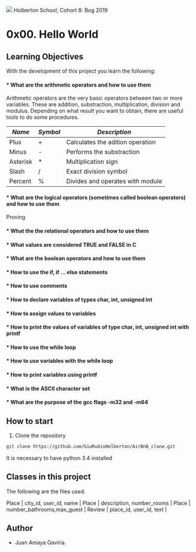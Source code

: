 <img src="https://camo.githubusercontent.com/c5d27ff0111c29e03f64bc98ffd377b21d294db6/68747470733a2f2f7777772e686f6c626572746f6e7363686f6f6c2e636f6d2f686f6c626572746f6e2d6c6f676f2d747769747465722d636172642e706e67">
Holberton School; Cohort 8: Bog 2019

# 0x00. Hello World
<background img src="https://intranet.hbtn.io/assets/holberton-logo-default-f524735c3d53aec88994dbb6130b16941bb20dc6cd437c99209906fab967b834.png">

## Learning Objectives
With the development of this project you learn the following:

#### * What are the arithmetic operators and how to use them

Arithmetic operators are the very basic operators between two or more variables. These are addition, substraction, multiplication, division and modulus. Depending on what result you want to obtain, there are useful tools to do some procedures.

_Name_           | _Symbol_| _Description_                   |
-----------------|---------|---------------------------------|
Plus             |    +    |Calculates the adition operation |
Minus            |    -    |Performs the substraction        |
Asterisk         |    *    |Multiplication sign              |
Slash            |    /    |Exact division symbol            |
Percent          |    %    |Divides and operates with module |

#### * What are the logical operators (sometimes called boolean operators) and how to use them

Proving

#### * What the the relational operators and how to use them
#### * What values are considered TRUE and FALSE in C
#### * What are the boolean operators and how to use them
#### * How to use the if, if ... else statements
#### * How to use comments
#### * How to declare variables of types char, int, unsigned int
#### * How to assign values to variables
#### * How to print the values of variables of type char, int, unsigned int with printf
#### * How to use the while loop
#### * How to use variables with the while loop
#### * How to print variables using printf
#### * What is the ASCII character set
#### * What are the purpose of the gcc flags -m32 and -m64

## How to start

1. Clone the repository

```bash
git clone https://github.com/GioRubioHolberton/AirBnB_clone.git
```

It is necessary to have python 3.4 installed

## Classes in this project

The following are the files used.


Place            | city_id, user_id, name     |
Place            | description, number_rooms  |
Place            | number_bathrooms,max_guest |
Review           | place_id, user_id, text    |


## Author
* Juan Amaya Gaviria.
